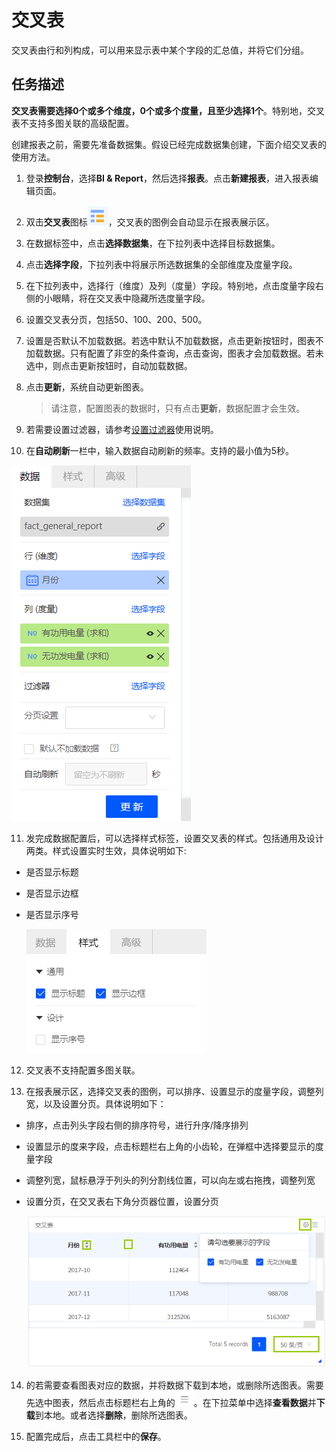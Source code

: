 # 交叉表

交叉表由行和列构成，可以用来显示表中某个字段的汇总值，并将它们分组。

## 任务描述

**交叉表需要选择0个或多个维度，0个或多个度量，且至少选择1个**。特别地，交叉表不支持多图关联的高级配置。

创建报表之前，需要先准备数据集。假设已经完成数据集创建，下面介绍交叉表的使用方法。

1. 登录**控制台**，选择**BI & Report**，然后选择**报表**。点击**新建报表**，进入报表编辑页面。

2. 双击**交叉表**图标![crosstable_icon](../media/crosstable_icon.png)，交叉表的图例会自动显示在报表展示区。

3. 在数据标签中，点击**选择数据集**，在下拉列表中选择目标数据集。

4. 点击**选择字段**，下拉列表中将展示所选数据集的全部维度及度量字段。

5. 在下拉列表中，选择行（维度）及列（度量）字段。特别地，点击度量字段右侧的小眼睛，将在交叉表中隐藏所选度量字段。

6. 设置交叉表分页，包括50、100、200、500。

7. 设置是否默认不加载数据。若选中默认不加载数据，点击更新按钮时，图表不加载数据。只有配置了非空的条件查询，点击查询，图表才会加载数据。若未选中，则点击更新按钮时，自动加载数据。

8. 点击**更新**，系统自动更新图表。

   > 请注意，配置图表的数据时，只有点击**更新**，数据配置才会生效。

9. 若需要设置过滤器，请参考[设置过滤器](filter)使用说明。

10. 在**自动刷新**一栏中，输入数据自动刷新的频率。支持的最小值为5秒。

  ![crosstable_data](../media/crosstable_data.png)

11. 发完成数据配置后，可以选择样式标签，设置交叉表的样式。包括通用及设计两类。样式设置实时生效，具体说明如下:

   - 是否显示标题

   - 是否显示边框

   - 是否显示序号

     ![cross_style](../media/cross_style.png)

12. 交叉表不支持配置多图关联。

13. 在报表展示区，选择交叉表的图例，可以排序、设置显示的度量字段，调整列宽，以及设置分页。具体说明如下：

   - 排序，点击列头字段右侧的排序符号，进行升序/降序排列

   - 设置显示的度来字段，点击标题栏右上角的小齿轮，在弹框中选择要显示的度量字段

   - 调整列宽，鼠标悬浮于列头的列分割线位置，可以向左或右拖拽，调整列宽

   - 设置分页，在交叉表右下角分页器位置，设置分页

     ![crosstable_legend](../media/crosstable_legend.png)

14. 的若需要查看图表对应的数据，并将数据下载到本地，或删除所选图表。需要先选中图表，然后点击标题栏右上角的![chart_spread](../media/chart_spread.png)。在下拉菜单中选择**查看数据**并**下载**到本地。或者选择**删除**，删除所选图表。

15. 配置完成后，点击工具栏中的**保存**。
